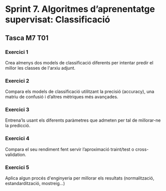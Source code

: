 # Sprint 7. Algoritmes d’aprenentatge supervisat: Classificació

## Tasca M7 T01

### Exercici 1
Crea almenys dos models de classificació diferents per intentar predir el millor les classes de l'arxiu adjunt.

### Exercici 2
Compara els models de classificació utilitzant la precisió (accuracy), una matriu de confusió i d’altres mètriques més avançades.

### Exercici 3
Entrena’ls usant els diferents paràmetres que admeten per tal de millorar-ne la predicció.

### Exercici 4
Compara el seu rendiment fent servir l’aproximació traint/test o cross-validation.

### Exercici 5
Aplica algun procés d'enginyeria per millorar els resultats (normalització, estandardització, mostreig...)
